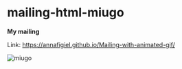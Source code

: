 # mailing-html-miugo

**My mailing**

Link: https://annafigiel.github.io/Mailing-with-animated-gif/

![miugo](https://cloud.githubusercontent.com/assets/21179775/25670736/f48d7972-302d-11e7-97a8-addefbd45b65.jpg)

